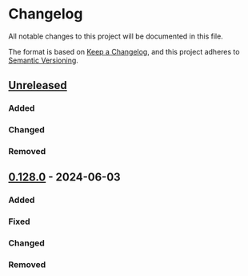 # Changelog

All notable changes to this project will be documented in this file.

The format is based on [Keep a Changelog](https://keepachangelog.com/en/1.1.0/),
and this project adheres to [Semantic Versioning](https://semver.org/spec/v2.0.0.html).

## [Unreleased]

### Added

### Changed

### Removed

## [0.128.0] - 2024-06-03

### Added

### Fixed

### Changed

### Removed

[unreleased]: https://github.com/diegomvh/angular-odata/compare/v0.128.0...main 
[0.128.0]: https://github.com/diegomvh/angular-odata/compare/v0.127.0...v0.128.0 
[0.127.0]: https://github.com/diegomvh/angular-odata/compare/v0.126.0...v0.127.0 
[0.126.0]: https://github.com/diegomvh/angular-odata/compare/v0.125.0...v0.126.0 
[0.125.0]: https://github.com/diegomvh/angular-odata/compare/v0.124.0...v0.125.0 
[0.124.0]: https://github.com/diegomvh/angular-odata/compare/v0.123.0...v0.124.0 
[0.123.0]: https://github.com/diegomvh/angular-odata/compare/v0.122.0...v0.123.0 
[0.122.0]: https://github.com/diegomvh/angular-odata/compare/v0.121.0...v0.122.0 
[0.121.0]: https://github.com/diegomvh/angular-odata/compare/v0.120.0...v0.121.0 
[0.120.0]: https://github.com/diegomvh/angular-odata/compare/v0.115.0...v0.120.0
[0.115.0]: https://github.com/diegomvh/angular-odata/compare/v0.110.0...v0.115.0
[0.110.0]: https://github.com/diegomvh/angular-odata/compare/v0.105.0...v0.110.0
[0.105.0]: https://github.com/diegomvh/angular-odata/compare/v0.102.0...v0.105.0